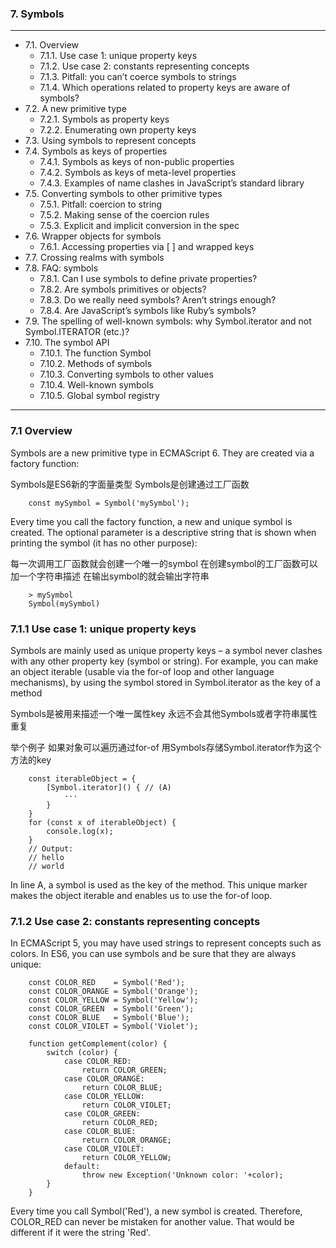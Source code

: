 ### 7. Symbols
---

* 7.1. Overview
  * 7.1.1. Use case 1: unique property keys
  * 7.1.2. Use case 2: constants representing concepts
  * 7.1.3. Pitfall: you can’t coerce symbols to strings
  * 7.1.4. Which operations related to property keys are aware of symbols?
* 7.2. A new primitive type
  * 7.2.1. Symbols as property keys
  * 7.2.2. Enumerating own property keys
* 7.3. Using symbols to represent concepts
* 7.4. Symbols as keys of properties
  * 7.4.1. Symbols as keys of non-public properties
  * 7.4.2. Symbols as keys of meta-level properties
  * 7.4.3. Examples of name clashes in JavaScript’s standard library
* 7.5. Converting symbols to other primitive types
  * 7.5.1. Pitfall: coercion to string
  * 7.5.2. Making sense of the coercion rules
  * 7.5.3. Explicit and implicit conversion in the spec
* 7.6. Wrapper objects for symbols
  * 7.6.1. Accessing properties via [ ] and wrapped keys
* 7.7. Crossing realms with symbols
* 7.8. FAQ: symbols
  * 7.8.1. Can I use symbols to define private properties?
  * 7.8.2. Are symbols primitives or objects?
  * 7.8.3. Do we really need symbols? Aren’t strings enough?
  * 7.8.4. Are JavaScript’s symbols like Ruby’s symbols?
* 7.9. The spelling of well-known symbols: why Symbol.iterator and not Symbol.ITERATOR (etc.)?
* 7.10. The symbol API
  * 7.10.1. The function Symbol
  * 7.10.2. Methods of symbols
  * 7.10.3. Converting symbols to other values
  * 7.10.4. Well-known symbols
  * 7.10.5. Global symbol registry

---

### 7.1 Overview

Symbols are a new primitive type in ECMAScript 6. They are created via a factory function:

Symbols是ES6新的字面量类型 Symbols是创建通过工厂函数

        const mySymbol = Symbol('mySymbol');

Every time you call the factory function, a new and unique symbol is created. The optional parameter is a descriptive string that is shown when printing the symbol (it has no other purpose):

每一次调用工厂函数就会创建一个唯一的symbol 在创建symbol的工厂函数可以加一个字符串描述 在输出symbol的就会输出字符串

        > mySymbol
        Symbol(mySymbol)

### 7.1.1 Use case 1: unique property keys

Symbols are mainly used as unique property keys – a symbol never clashes with any other property key (symbol or string). For example, you can make an object iterable (usable via the for-of loop and other language mechanisms), by using the symbol stored in Symbol.iterator as the key of a method

Symbols是被用来描述一个唯一属性key 永远不会其他Symbols或者字符串属性重复

举个例子 如果对象可以遍历通过for-of 用Symbols存储Symbol.iterator作为这个方法的key


        const iterableObject = {
            [Symbol.iterator]() { // (A)
                ···
            }
        }
        for (const x of iterableObject) {
            console.log(x);
        }
        // Output:
        // hello
        // world

In line A, a symbol is used as the key of the method. This unique marker makes the object iterable and enables us to use the for-of loop.

### 7.1.2 Use case 2: constants representing concepts

In ECMAScript 5, you may have used strings to represent concepts such as colors. In ES6, you can use symbols and be sure that they are always unique:

        const COLOR_RED    = Symbol('Red');
        const COLOR_ORANGE = Symbol('Orange');
        const COLOR_YELLOW = Symbol('Yellow');
        const COLOR_GREEN  = Symbol('Green');
        const COLOR_BLUE   = Symbol('Blue');
        const COLOR_VIOLET = Symbol('Violet');

        function getComplement(color) {
            switch (color) {
                case COLOR_RED:
                    return COLOR_GREEN;
                case COLOR_ORANGE:
                    return COLOR_BLUE;
                case COLOR_YELLOW:
                    return COLOR_VIOLET;
                case COLOR_GREEN:
                    return COLOR_RED;
                case COLOR_BLUE:
                    return COLOR_ORANGE;
                case COLOR_VIOLET:
                    return COLOR_YELLOW;
                default:
                    throw new Exception('Unknown color: '+color);
            }
        }
        
Every time you call Symbol('Red'), a new symbol is created. Therefore, COLOR_RED can never be mistaken for another value. That would be different if it were the string 'Red'.
